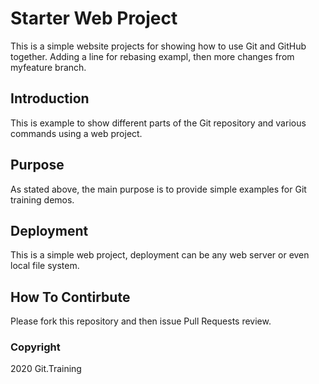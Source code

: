 # Starter Web Project

This is a simple website projects for showing how to use Git and GitHub together. Adding a line for rebasing exampl, then more changes from myfeature branch.

## Introduction

This is example to show different parts of the Git repository and various commands using a web project.

## Purpose

As stated above, the main purpose is to provide simple examples for Git training demos.

## Deployment

This is a simple web project, deployment can be any web server or even local file system.

## How To Contirbute

Please fork this repository and then issue Pull Requests review.

### Copyright

2020 Git.Training